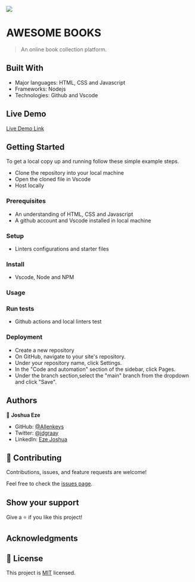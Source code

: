 ![](https://img.shields.io/badge/Microverse-blueviolet)

#  AWESOME BOOKS

> An online book collection platform.


## Built With

- Major languages: HTML, CSS and Javascript
- Frameworks: Nodejs
- Technologies: Github and Vscode

## Live Demo

[Live Demo Link](https://allenkeys.github.io/awesome-books)


## Getting Started

To get a local copy up and running follow these simple example steps.
 - Clone the repository into your local machine
 - Open the cloned file in Vscode
 - Host locally  

### Prerequisites
  - An understanding of HTML, CSS and Javascript
  - A github account and Vscode installed in local machine

### Setup
  - Linters configurations and starter files
### Install
  - Vscode, Node and NPM
### Usage

### Run tests
  - Github actions and local linters test
### Deployment
  - Create a new repository
  - On GitHub, navigate to your site's repository.
  - Under your repository name, click  Settings.
  - In the "Code and automation" section of the sidebar, click  Pages.
  - Under the branch section,select the "main" branch from the dropdown and click "Save".

## Authors

👤 **Joshua Eze**

- GitHub: [@Allenkeys](https://github.com/Allenkeys)
- Twitter: [@jdgraay](https://twitter.com/jdgraay)
- LinkedIn: [Eze Joshua](https://linkedin.com/in/eze-joshua)

## 🤝 Contributing

Contributions, issues, and feature requests are welcome!

Feel free to check the [issues page](https://github.com/allenkeys/awesome-books/issues).

## Show your support

Give a ⭐️ if you like this project!

## Acknowledgments


## 📝 License

This project is [MIT](./LICENSE) licensed.